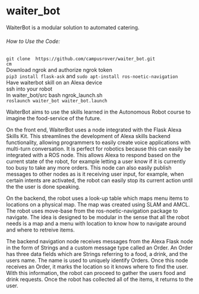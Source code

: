# waiter_bot

WaiterBot is a modular solution to automated catering. 

###### How to Use the Code:
```git clone  https://github.com/campusrover/waiter_bot.git``` </br>
 ```cm``` </br>
Download ngrok and authorize ngrok token </br>
```pip3 install flask-ask``` and ```sudo apt-install ros-noetic-navigation``` </br>
Have waiterbot skill on an Alexa device </br>
ssh into your robot </br>
In waiter_bot/src bash ngrok_launch.sh </br>
```roslaunch waiter_bot waiter_bot.launch``` </br>

WaiterBot aims to use the skills learned in the Autonomous Robot course to imagine the food-service of the future. 

On the front end, WaiterBot uses a node integrated with the Flask Alexa Skills Kit. 
This streamlines the development of Alexa skills backend functionality, allowing programmers to easily create voice applications with multi-turn conversation. 
It is perfect for robotics because this can easily be integrated with a ROS node. This allows Alexa to respond based on the current state of the robot, for example letting a user know if it is currently too busy to take any more orders.
This node can also easily publish messages to other nodes as is it receiving user input, for example, when certain intents are activated, the robot can easily stop its current action
until the the user is done speaking. 

On the backend, the robot uses a look-up table which maps menu items to locations on a physical map. The map was created using SLAM and AMCL. The robot uses move-base from the ros-noetic-navigation package to navigate. 
The idea is designed to be modular in the sense that all the robot needs is a map and a menu with location to know how to navigate around and where to retreive items. 

The backend navigation node receives messages from the Alexa Flask node in the form of Strings and a custom message type called an Order. An Order has three data fields which are Strings referring to a food, a drink, and the users name. 
The name is used to uniquely identify Orders. Once this node receives an Order, it marks the location so it knows where to find the user. With this information, the robot can proceed to gather the users food and drink requests. Once the robot has collected all of the items, it returns to the user.

